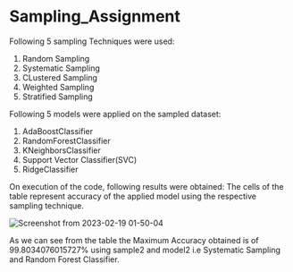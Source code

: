 # Sampling_Assignment

Following 5 sampling Techniques were used:
1. Random Sampling
2. Systematic Sampling
3. CLustered Sampling
4. Weighted Sampling
5. Stratified Sampling


Following 5 models were applied on the sampled dataset:
1. AdaBoostClassifier
2. RandomForestClassifier
3. KNeighborsClassifier
4. Support Vector Classifier(SVC)
5. RidgeClassifier


On execution of the code, following results were obtained:
The cells of the table represent accuracy of the applied model using the respective sampling technique.

![Screenshot from 2023-02-19 01-50-04](https://user-images.githubusercontent.com/71625050/219893357-dc43f216-8e2e-4a83-a758-60f7ef440063.png)

As we can see from the table the Maximum Accuracy obtained is of 99.8034076015727% using sample2 and model2 i.e Systematic Sampling and Random Forest Classifier.



